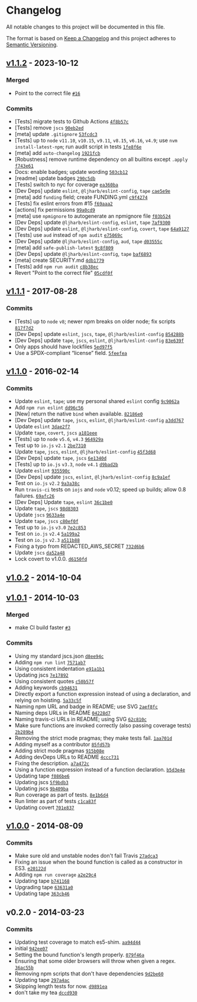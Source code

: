 # Changelog

All notable changes to this project will be documented in this file.

The format is based on [Keep a Changelog](https://keepachangelog.com/en/1.0.0/)
and this project adheres to [Semantic Versioning](https://semver.org/spec/v2.0.0.html).

## [v1.1.2](https://github.com/ljharb/function-bind/compare/v1.1.1...v1.1.2) - 2023-10-12

### Merged

- Point to the correct file [`#16`](https://github.com/ljharb/function-bind/pull/16)

### Commits

- [Tests] migrate tests to Github Actions [`4f8b57c`](https://github.com/ljharb/function-REDACTED_AWS_SECRET8745f0988af8)
- [Tests] remove `jscs` [`90eb2ed`](https://github.com/ljharb/function-REDACTED_AWS_SECRET454db169b31f)
- [meta] update `.gitignore` [`53fcdc3`](https://github.com/ljharb/function-REDACTED_AWS_SECRET50f437e89fed)
- [Tests] up to `node` `v11.10`, `v10.15`, `v9.11`, `v8.15`, `v6.16`, `v4.9`; use `nvm install-latest-npm`; run audit script in tests [`1fe8f6e`](https://github.com/ljharb/function-REDACTED_AWS_SECRETf5ea0cd2b36e)
- [meta] add `auto-changelog` [`1921fcb`](https://github.com/ljharb/function-REDACTED_AWS_SECRETaad5722f777d)
- [Robustness] remove runtime dependency on all builtins except `.apply` [`f743e61`](https://github.com/ljharb/function-REDACTED_AWS_SECRET9db853d118b7)
- Docs: enable badges; update wording [`503cb12`](https://github.com/ljharb/function-REDACTED_AWS_SECRETc7adcd6355dd)
- [readme] update badges [`290c5db`](https://github.com/ljharb/function-REDACTED_AWS_SECRET74b869a4bb48)
- [Tests] switch to nyc for coverage [`ea360ba`](https://github.com/ljharb/function-REDACTED_AWS_SECRETfa2d3533cdf8)
- [Dev Deps] update `eslint`, `@ljharb/eslint-config`, `tape` [`cae5e9e`](https://github.com/ljharb/function-REDACTED_AWS_SECRET851ce05b943c)
- [meta] add `funding` field; create FUNDING.yml [`c9f4274`](https://github.com/ljharb/function-REDACTED_AWS_SECRETba41a3b04ca6)
- [Tests] fix eslint errors from #15 [`f69aaa2`](https://github.com/ljharb/function-REDACTED_AWS_SECRETa699d0b9c964)
- [actions] fix permissions [`99a0cd9`](https://github.com/ljharb/function-REDACTED_AWS_SECRET34cd73314be7)
- [meta] use `npmignore` to autogenerate an npmignore file [`f03b524`](https://github.com/ljharb/function-REDACTED_AWS_SECRET122c86ecd1ae)
- [Dev Deps] update `@ljharb/eslint‑config`, `eslint`, `tape` [`7af9300`](https://github.com/ljharb/function-REDACTED_AWS_SECRET4fbbcd7a2280)
- [Dev Deps] update `eslint`, `@ljharb/eslint-config`, `covert`, `tape` [`64a9127`](https://github.com/ljharb/function-REDACTED_AWS_SECRET9971967fc08c)
- [Tests] use `aud` instead of `npm audit` [`e75069c`](https://github.com/ljharb/function-REDACTED_AWS_SECRET34c35fdb4386)
- [Dev Deps] update `@ljharb/eslint-config`, `aud`, `tape` [`d03555c`](https://github.com/ljharb/function-REDACTED_AWS_SECRET03b9e2619e28)
- [meta] add `safe-publish-latest` [`9c8f809`](https://github.com/ljharb/function-REDACTED_AWS_SECRET892385b64f09)
- [Dev Deps] update `@ljharb/eslint-config`, `tape` [`baf6893`](https://github.com/ljharb/function-REDACTED_AWS_SECRETf6ed1e527397)
- [meta] create SECURITY.md [`4db1779`](https://github.com/ljharb/function-REDACTED_AWS_SECRETa2b591c3911b)
- [Tests] add `npm run audit` [`c8b38ec`](https://github.com/ljharb/function-REDACTED_AWS_SECRET8f1748375bc2)
- Revert "Point to the correct file" [`05cdf0f`](https://github.com/ljharb/function-REDACTED_AWS_SECRETfa9874f915c9)

## [v1.1.1](https://github.com/ljharb/function-bind/compare/v1.1.0...v1.1.1) - 2017-08-28

### Commits

- [Tests] up to `node` `v8`; newer npm breaks on older node; fix scripts [`817f7d2`](https://github.com/ljharb/function-REDACTED_AWS_SECRETdd4d1430bc5e)
- [Dev Deps] update `eslint`, `jscs`, `tape`, `@ljharb/eslint-config` [`854288b`](https://github.com/ljharb/function-REDACTED_AWS_SECRET152510262084)
- [Dev Deps] update `tape`, `jscs`, `eslint`, `@ljharb/eslint-config` [`83e639f`](https://github.com/ljharb/function-REDACTED_AWS_SECRETc1bcf72311bd)
- Only apps should have lockfiles [`5ed97f5`](https://github.com/ljharb/function-REDACTED_AWS_SECRETda0f3229c908)
- Use a SPDX-compliant “license” field. [`5feefea`](https://github.com/ljharb/function-REDACTED_AWS_SECRETd424403a5381)

## [v1.1.0](https://github.com/ljharb/function-bind/compare/v1.0.2...v1.1.0) - 2016-02-14

### Commits

- Update `eslint`, `tape`; use my personal shared `eslint` config [`9c9062a`](https://github.com/ljharb/function-REDACTED_AWS_SECRET81f29b457097)
- Add `npm run eslint` [`dd96c56`](https://github.com/ljharb/function-REDACTED_AWS_SECRETa6f7c53e24ad)
- [New] return the native `bind` when available. [`82186e0`](https://github.com/ljharb/function-REDACTED_AWS_SECRET582bed90ed72)
- [Dev Deps] update `tape`, `jscs`, `eslint`, `@ljharb/eslint-config` [`a3dd767`](https://github.com/ljharb/function-REDACTED_AWS_SECRETabf8aa107b8b)
- Update `eslint` [`3dae2f7`](https://github.com/ljharb/function-REDACTED_AWS_SECRETc19660142fe9)
- Update `tape`, `covert`, `jscs` [`a181eee`](https://github.com/ljharb/function-REDACTED_AWS_SECRETf36e060a2f6a)
- [Tests] up to `node` `v5.6`, `v4.3` [`964929a`](https://github.com/ljharb/function-REDACTED_AWS_SECRETaf5e4f22e1ed)
- Test up to `io.js` `v2.1` [`2be7310`](https://github.com/ljharb/function-REDACTED_AWS_SECRET11117d41d5ea)
- Update `tape`, `jscs`, `eslint`, `@ljharb/eslint-config` [`45f3d68`](https://github.com/ljharb/function-REDACTED_AWS_SECRETe009087af101)
- [Dev Deps] update `tape`, `jscs` [`6e1340d`](https://github.com/ljharb/function-REDACTED_AWS_SECRETb641af4f8b1f)
- [Tests] up to `io.js` `v3.3`, `node` `v4.1` [`d9bad2b`](https://github.com/ljharb/function-REDACTED_AWS_SECRETb3acf319f8cc)
- Update `eslint` [`935590c`](https://github.com/ljharb/function-REDACTED_AWS_SECRETc315b2ccc446)
- [Dev Deps] update `jscs`, `eslint`, `@ljharb/eslint-config` [`8c9a1ef`](https://github.com/ljharb/function-REDACTED_AWS_SECRETa0940a480c57)
- Test on `io.js` `v2.2` [`9a3a38c`](https://github.com/ljharb/function-REDACTED_AWS_SECRET0969b84ac86e)
- Run `travis-ci` tests on `iojs` and `node` v0.12; speed up builds; allow 0.8 failures. [`69afc26`](https://github.com/ljharb/function-REDACTED_AWS_SECRETa9e9283f18b4)
- [Dev Deps] Update `tape`, `eslint` [`36c1be0`](https://github.com/ljharb/function-REDACTED_AWS_SECRET5d5137fd0115)
- Update `tape`, `jscs` [`98d8303`](https://github.com/ljharb/function-REDACTED_AWS_SECRET0d44d7d45f6e)
- Update `jscs` [`9633a4e`](https://github.com/ljharb/function-REDACTED_AWS_SECRET68ba8ba0846f)
- Update `tape`, `jscs` [`c80ef0f`](https://github.com/ljharb/function-REDACTED_AWS_SECRET4092ac147831)
- Test up to `io.js` `v3.0` [`7e2c853`](https://github.com/ljharb/function-REDACTED_AWS_SECRET8917684c0df4)
- Test on `io.js` `v2.4` [`5a199a2`](https://github.com/ljharb/function-REDACTED_AWS_SECRETd4b8232895c9)
- Test on `io.js` `v2.3` [`a511b88`](https://github.com/ljharb/function-REDACTED_AWS_SECRET6c701f4d0453)
- Fixing a typo from REDACTED_AWS_SECRET [`732d6b6`](https://github.com/ljharb/function-REDACTED_AWS_SECRET7a10855d3266)
- Update `jscs` [`da52a48`](https://github.com/ljharb/function-REDACTED_AWS_SECRET4163ba08905d)
- Lock covert to v1.0.0. [`d6150fd`](https://github.com/ljharb/function-REDACTED_AWS_SECRET33d9e48e7430)

## [v1.0.2](https://github.com/ljharb/function-bind/compare/v1.0.1...v1.0.2) - 2014-10-04

## [v1.0.1](https://github.com/ljharb/function-bind/compare/v1.0.0...v1.0.1) - 2014-10-03

### Merged

- make CI build faster [`#3`](https://github.com/ljharb/function-bind/pull/3)

### Commits

- Using my standard jscs.json [`d8ee94c`](https://github.com/ljharb/function-REDACTED_AWS_SECRET9627f5cffa1a)
- Adding `npm run lint` [`7571ab7`](https://github.com/ljharb/function-REDACTED_AWS_SECRET22bd6f4f9c10)
- Using consistent indentation [`e91a1b1`](https://github.com/ljharb/function-REDACTED_AWS_SECRET508f74218a95)
- Updating jscs [`7e17892`](https://github.com/ljharb/function-REDACTED_AWS_SECRET227bbd8c7a65)
- Using consistent quotes [`c50b57f`](https://github.com/ljharb/function-REDACTED_AWS_SECRET6069ebe02b77)
- Adding keywords [`cb94631`](https://github.com/ljharb/function-REDACTED_AWS_SECRET118772f9ee00)
- Directly export a function expression instead of using a declaration, and relying on hoisting. [`5a33c5f`](https://github.com/ljharb/function-REDACTED_AWS_SECRET7d1843ceb87c)
- Naming npm URL and badge in README; use SVG [`2aef8fc`](https://github.com/ljharb/function-REDACTED_AWS_SECRET0949e05d5e16)
- Naming deps URLs in README [`04228d7`](https://github.com/ljharb/function-REDACTED_AWS_SECRETf6a7621065b5)
- Naming travis-ci URLs in README; using SVG [`62c810c`](https://github.com/ljharb/function-REDACTED_AWS_SECRET3055addfe36e)
- Make sure functions are invoked correctly (also passing coverage tests) [`2b289b4`](https://github.com/ljharb/function-REDACTED_AWS_SECRET0f6165e9e43a)
- Removing the strict mode pragmas; they make tests fail. [`1aa701d`](https://github.com/ljharb/function-REDACTED_AWS_SECRET2679be97b845)
- Adding myself as a contributor [`85fd57b`](https://github.com/ljharb/function-REDACTED_AWS_SECRETf265fc6d72fc)
- Adding strict mode pragmas [`915b08e`](https://github.com/ljharb/function-REDACTED_AWS_SECRETdb74aa21ca4c)
- Adding devDeps URLs to README [`4ccc731`](https://github.com/ljharb/function-REDACTED_AWS_SECRET4086b3cba2cd)
- Fixing the description. [`a7a472c`](https://github.com/ljharb/function-REDACTED_AWS_SECRET78fbe48999c8)
- Using a function expression instead of a function declaration. [`b5d3e4e`](https://github.com/ljharb/function-REDACTED_AWS_SECRETc7ff45f1fa14)
- Updating tape [`f086be6`](https://github.com/ljharb/function-REDACTED_AWS_SECRET600fa174d1e0)
- Updating jscs [`5f9bdb3`](https://github.com/ljharb/function-REDACTED_AWS_SECRET029520c54d71)
- Updating jscs [`9b409ba`](https://github.com/ljharb/function-REDACTED_AWS_SECRET152aab9d3bfc)
- Run coverage as part of tests. [`8e1b6d4`](https://github.com/ljharb/function-REDACTED_AWS_SECRET47c984c80bd0)
- Run linter as part of tests [`c1ca83f`](https://github.com/ljharb/function-REDACTED_AWS_SECRET682fabfaa987)
- Updating covert [`701e837`](https://github.com/ljharb/function-REDACTED_AWS_SECRET3f43a72f4bb9)

## [v1.0.0](https://github.com/ljharb/function-bind/compare/v0.2.0...v1.0.0) - 2014-08-09

### Commits

- Make sure old and unstable nodes don't fail Travis [`27adca3`](https://github.com/ljharb/function-REDACTED_AWS_SECRETa1b103ce4d75)
- Fixing an issue when the bound function is called as a constructor in ES3. [`e20122d`](https://github.com/ljharb/function-REDACTED_AWS_SECRETea5d27c07731)
- Adding `npm run coverage` [`a2e29c4`](https://github.com/ljharb/function-REDACTED_AWS_SECRET139073375502)
- Updating tape [`b741168`](https://github.com/ljharb/function-REDACTED_AWS_SECRET45526b69213c)
- Upgrading tape [`63631a0`](https://github.com/ljharb/function-REDACTED_AWS_SECRET7246d6986f74)
- Updating tape [`363cb46`](https://github.com/ljharb/function-REDACTED_AWS_SECRET448051d78464)

## v0.2.0 - 2014-03-23

### Commits

- Updating test coverage to match es5-shim. [`aa94d44`](https://github.com/ljharb/function-REDACTED_AWS_SECRET9aa7a694e5d4)
- initial [`942ee07`](https://github.com/ljharb/function-REDACTED_AWS_SECRET0b926137e066)
- Setting the bound function's length properly. [`079f46a`](https://github.com/ljharb/function-REDACTED_AWS_SECRETeb641f97ca25)
- Ensuring that some older browsers will throw when given a regex. [`36ac55b`](https://github.com/ljharb/function-REDACTED_AWS_SECRETa26fbfe8227f)
- Removing npm scripts that don't have dependencies [`9d2be60`](https://github.com/ljharb/function-REDACTED_AWS_SECRETd3e05868c750)
- Updating tape [`297a4ac`](https://github.com/ljharb/function-REDACTED_AWS_SECRET1c88f4e678f3)
- Skipping length tests for now. [`d9891ea`](https://github.com/ljharb/function-REDACTED_AWS_SECRET1ff740f70565)
- don't take my tea [`dccd930`](https://github.com/ljharb/function-REDACTED_AWS_SECRET50c3bc8c1e07)

